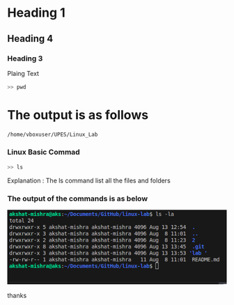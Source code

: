 #       Heading 1
##      Heading 4
###     Heading 3

Plaing Text

```bash
>> pwd
```

# The output is as follows

```
/home/vboxuser/UPES/Linux_Lab

```

### Linux Basic Commad 
``` bash
>> ls
```
Explanation : The ls command list all the files and folders

### The output of the commands is as below

 ![images](./images/ls.png)

 thanks
 